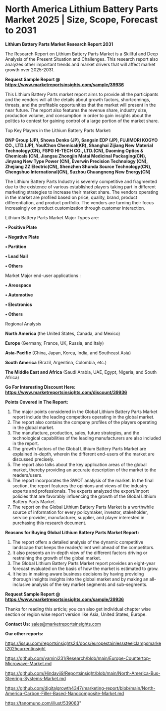 # North America Lithium Battery Parts Market 2025 | Size, Scope, Forecast to 2031

<strong>Lithium Battery Parts Market Research Report 2031</strong>

The Research Report on Lithium Battery Parts Market is a Skillful and Deep Analysis of the Present Situation and Challenges. This research report also analyzes other important trends and market drivers that will affect market growth over 2025-2031.

<strong>Request Sample Report @ <a href=https://www.marketreportsinsights.com/sample/39936>https://www.marketreportsinsights.com/sample/39936</a></strong>

This Lithium Battery Parts market report aims to provide all the participants and the vendors will all the details about growth factors, shortcomings, threats, and the profitable opportunities that the market will present in the near future. The report also features the revenue share, industry size, production volume, and consumption in order to gain insights about the politics to contest for gaining control of a large portion of the market share.

Top Key Players in the Lithium Battery Parts Market:

<strong>DNP Group (JP), Showa Denko (JP), Sangsin EDP (JP), FUJIMORI KOGYO CO., LTD.(JP), YoulChon Chemical(KR), Shanghai Zijiang New Material Technology(CN), FSPG HI-TECH CO., LTD.(CN), Daoming Optics & Chemicals (CN), Jiangsu Zhongjin Matai Medicinal Packaging(CN), Jinyang New Type Power (CN), Everwin Precision Technology (CN), Zhejiang ZZ Electric(CN), Shenzhen Shunda Source Technology(CN), Chengshuo International(CN), Suzhou Chuangneng New Energy(CN)</strong>

The Lithium Battery Parts Industry is severely competitive and fragmented due to the existence of various established players taking part in different marketing strategies to increase their market share. The vendors operating in the market are profiled based on price, quality, brand, product differentiation, and product portfolio. The vendors are turning their focus increasingly on product customization through customer interaction.

Lithium Battery Parts Market Major Types are:

<strong>•  Positive Plate

•  Negative Plate

•  Partition

•  Lead Nail

•  Others</strong>

Market Major end-user applications :

<strong>•  Areospace

•  Automotive

•  Electronics

•  Others</strong>

Regional Analysis

</u><strong><b>North America</b></strong> (the United States, Canada, and Mexico)

<strong><b>Europe </b></strong>(Germany, France, UK, Russia, and Italy)

<strong><b>Asia-Pacific</b></strong> (China, Japan, Korea, India, and Southeast Asia)

<strong><b>South America</b></strong> (Brazil, Argentina, Colombia, etc.)

<strong><b>The Middle East and Africa</b></strong> (Saudi Arabia, UAE, Egypt, Nigeria, and South Africa)

<strong>Go For Interesting Discount Here: <a href=https://www.marketreportsinsights.com/discount/39936>https://www.marketreportsinsights.com/discount/39936</a></strong>

<strong>Points Covered in The Report:</strong>
<ol>
  <li>The major points considered in the Global Lithium Battery Parts Market report include the leading competitors operating in the global market.</li>
  <li>The report also contains the company profiles of the players operating in the global market.</li>
  <li>The manufacture, production, sales, future strategies, and the technological capabilities of the leading manufacturers are also included in the report.</li>
  <li>The growth factors of the Global Lithium Battery Parts Market are explained in-depth, wherein the different end-users of the market are discussed precisely.</li>
  <li>The report also talks about the key application areas of the global market, thereby providing an accurate description of the market to the readers/users.</li>
  <li>The report incorporates the SWOT analysis of the market. In the final section, the report features the opinions and views of the industry experts and professionals. The experts analyzed the export/import policies that are favorably influencing the growth of the Global Lithium Battery Parts Market.</li>
  <li>The report on the Global Lithium Battery Parts Market is a worthwhile source of information for every policymaker, investor, stakeholder, service provider, manufacturer, supplier, and player interested in purchasing this research document.</li>
</ol>
<strong>Reasons for Buying Global Lithium Battery Parts Market Report:</strong>

<ol>
  <li>The report offers a detailed analysis of the dynamic competitive landscape that keeps the reader/client well ahead of the competitors.</li>
  <li>It also presents an in-depth view of the different factors driving or restraining the growth of the global market.</li>
  <li>The Global Lithium Battery Parts Market report provides an eight-year forecast evaluated on the basis of how the market is estimated to grow.</li>
  <li>It helps in making aware business decisions by having providing thorough insights insights into the global market and by making an all-inclusive analysis of the key market segments and sub-segments.</li>
</ol>
<strong>Request Sample Report @ <a href=https://www.marketreportsinsights.com/sample/39936>https://www.marketreportsinsights.com/sample/39936</a></strong>


Thanks for reading this article; you can also get individual chapter wise section or region wise report version like Asia, United States, Europe.

<strong>Contact Us:</strong>
sales@marketreportsinsights.com

<strong>Our other reports:</strong>

<a href=https://issuu.com/reportsinsights24/docs/europestainlesssteelclampsmarket2025currentinsight>https://issuu.com/reportsinsights24/docs/europestainlesssteelclampsmarket2025currentinsight</a>

<a href=https://github.com/yamini231/Research/blob/main/Europe-Countertop-Microwave-Market.md>https://github.com/yamini231/Research/blob/main/Europe-Countertop-Microwave-Market.md</a>

<a href=https://github.com/Hindavii9/Reportsinsight/blob/main/North-America-Bus-Steering-Systems-Market.md>https://github.com/Hindavii9/Reportsinsight/blob/main/North-America-Bus-Steering-Systems-Market.md</a>

<a href=https://github.com/digitalgrowth4347/marketing-report/blob/main/North-America-Carbon-Filler-Based-Nanocomposite-Market.md>https://github.com/digitalgrowth4347/marketing-report/blob/main/North-America-Carbon-Filler-Based-Nanocomposite-Market.md</a>

<a href=https://tanomuno.com/illust/539063>https://tanomuno.com/illust/539063</a>"
